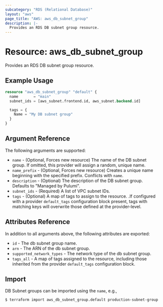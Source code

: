```yaml
---
subcategory: "RDS (Relational Database)"
layout: "aws"
page_title: "AWS: aws_db_subnet_group"
description: |-
  Provides an RDS DB subnet group resource.
---
```


# Resource: aws_db_subnet_group

Provides an RDS DB subnet group resource.

## Example Usage

```terraform
resource "aws_db_subnet_group" "default" {
  name       = "main"
  subnet_ids = [aws_subnet.frontend.id, aws_subnet.backend.id]

  tags = {
    Name = "My DB subnet group"
  }
}
```

## Argument Reference

The following arguments are supported:

* `name` - (Optional, Forces new resource) The name of the DB subnet group. If omitted, this provider will assign a random, unique name.
* `name_prefix` - (Optional, Forces new resource) Creates a unique name beginning with the specified prefix. Conflicts with `name`.
* `description` - (Optional) The description of the DB subnet group. Defaults to "Managed by Pulumi".
* `subnet_ids` - (Required) A list of VPC subnet IDs.
* `tags` - (Optional) A map of tags to assign to the resource. .If configured with a provider `default_tags` configuration block present, tags with matching keys will overwrite those defined at the provider-level.

## Attributes Reference

In addition to all arguments above, the following attributes are exported:

* `id` - The db subnet group name.
* `arn` - The ARN of the db subnet group.
* `supported_network_types` - The network type of the db subnet group.
* `tags_all` - A map of tags assigned to the resource, including those inherited from the provider `default_tags` configuration block.

## Import

DB Subnet groups can be imported using the `name`, e.g.,

```
$ terraform import aws_db_subnet_group.default production-subnet-group
```
